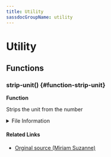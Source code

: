 ```yaml
---
title: Utility
sassdocGroupName: utility
---
```



# Utility





## Functions




<div class="sassdoc-item-header">

###  strip-unit() {#function-strip-unit}

  <div class="sassdoc-item-header__labels">
    <span class="tag tag--primary"><strong>Function</strong></span>
  </div>

</div>

  

Strips the unit from the number
    
    


<details>
  <summary>File Information</summary>
  
- **File:** _utility.scss
- **Group:** utility
- **Type:** function
- **Lines (comments):** 7-8
- **Lines (code):** 10-12

</details>

    

#### Related Links

- [Orginal source (Miriam Suzanne)](https://stackoverflow.com/questions/12328259/how-do-you-strip-the-unit-from-any-number-in-sass/12335841#12335841)

    
  
  